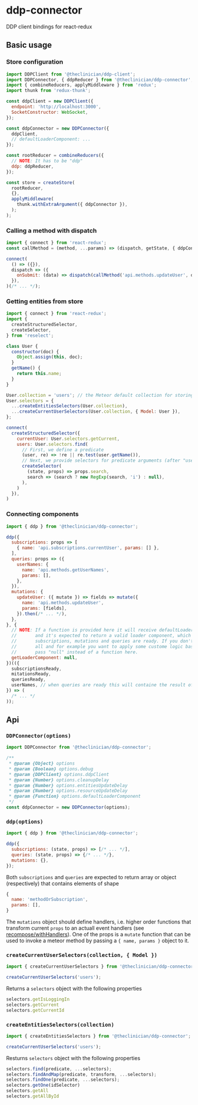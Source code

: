 # ddp-connector

DDP client bindings for react-redux

## Basic usage

### Store configuration
```javascript
import DDPClient from '@theclinician/ddp-client';
import DDPConnector, { ddpReducer } from '@theclinician/ddp-connector';
import { combineReducers, applyMiddleware } from 'redux';
import thunk from 'redux-thunk';

const ddpClient = new DDPClient({
  endpoint: 'http://localhost:3000',
  SocketConstructor: WebSocket,
});

const ddpConnector = new DDPConnector({
  ddpClient,
  // defaultLoaderComponent: ...
});

const rootReducer = combineReducers({
  // NOTE: It has to be "ddp"
  ddp: ddpReducer,
});

const store = createStore(
  rootReducer,
  {},
  applyMiddleware(
    thunk.withExtraArgument({ ddpConnector }),
  );
);
```

### Calling a method with dispatch

```javascript
import { connect } from 'react-redux';
const callMethod = (method, ...params) => (dispatch, getState, { ddpConnector }) => ddpConnector.apply(name, params);

connect(
  () => ({}),
  dispatch => ({
    onSubmit: (data) => dispatch(callMethod('api.methods.updateUser', data)),
  }),
)(/* ... */);
```

### Getting entities from store
```javascript
import { connect } from 'react-redux';
import {
  createStructuredSelector,
  createSelector,
} from 'reselect';

class User {
  constructor(doc) {
    Object.assign(this, doc);
  }
  getName() {
    return this.name;
  }
}

User.collection = 'users'; // the Meteor default collection for storing users
User.selectors = {
  ...createEntitiesSelectors(User.collection),
  ...createCurrentUserSelectors(User.collection, { Model: User }),
};

connect(
  createStructuredSelector({
    currentUser: User.selectors.getCurrent,
    users: User.selectors.find(
      // First, we define a predicate
      (user, re) => !re || re.test(user.getName()),
      // Next, we provide selectors for predicate arguments (after "user")
      createSelector(
        (state, props) => props.search,
        search => (search ? new RegExp(search, 'i') : null),
      ),
    )
  }),
)
```

### Connecting components

```javascript
import { ddp } from '@theclinician/ddp-connector';

ddp({
  subscriptions: props => [
    { name: 'api.subscriptions.currentUser', params: [] },
  ],
  queries: props => ({
    userNames: {
      name: 'api.methods.getUserNames',
      params: [],
    },
  }),
  mutations: {
    updateUser: ({ mutate }) => fields => mutate({
      name: 'api.methods.updateUser',
      params: [fields],
    }).then(/* ... */),
  },
}, {
  // NOTE: If a function is provided here it will receive defaultLoaderComponent as the first parameter
  //       and it's expected to return a valid loader component, which will be rendered until all
  //       subscriptions, mutations and queries are ready. If you don't want loader to be displayed at
  //       all and for example you want to apply some custome logic based on the current subscriptions status,
  //       pass "null" instead of a function here.
  getLoaderComponent: null,
})(({
  subscriptionsReady,
  mitationsReady,
  queriesReady,
  userNames, // when queries are ready this will containe the result of method call
}) => (
  /* ... */
));
```

## Api

### `DDPConnector(options)`

```javascript
import DDPConnector from '@theclinician/ddp-connector';

/**
 * @param {Object} options
 * @param {Boolean} options.debug
 * @param {DDPClient} options.ddpClient
 * @param {Number} options.cleanupDelay
 * @param {Number} options.entitiesUpdateDelay
 * @param {Number} options.resourceUpdateDelay
 * @param {Function} options.defaultLoaderComponent
 */
const ddpConnector = new DDPConnector(options);
```

### `ddp(options)`

```javascript
import { ddp } from '@theclinician/ddp-connector';

ddp({
  subscriptions: (state, props) => [/* ... */],
  queries: (state, props) => {/* ... */},
  mutations: {},
});
```

Both `subscriptions` and `queries` are expected to return array or object (respectively) that contains elements of shape
```javascript
{
  name: 'methodOrSubscription',
  params: [],
}
```
The `mutations` object should define handlers, i.e. higher order functions that transform current `props` to an actuall event handlers
(see [recompose/withHandlers](https://github.com/acdlite/recompose/blob/master/docs/API.md#withhandlers)). One of the props is
a `mutate` function that can be used to invoke a meteor method by passing a `{ name, params }` object to it.

### `createCurrentUserSelectors(collection, { Model })`

```javascript
import { createCurrentUserSelectors } from '@theclinician/ddp-connector';

createCurrentUserSelectors('users');
```

Returns a `selectors` object with the following properties
```javascript
selectors.getIsLoggingIn
selectors.getCurrent
selectors.getCurrentId
```

### `createEntitiesSelectors(collection)`

```javascript
import { createEntitiesSelectors } from '@theclinician/ddp-connector';

createCurrentUserSelectors('users');
```

Resturns `selectors` object with the following properties
```javascript
selectors.find(predicate, ...selectors);
selectors.findAndMap(predicate, transform, ...selectors);
selectors.findOne(predicate, ...selectors);
selectors.getOne(idSelector)
selectors.getAll
selectors.getAllById
```
